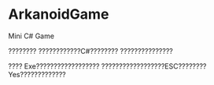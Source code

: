 # ArkanoidGame
Mini C# Game

????????
 ????????????C#????????
 ???????????????

????
 Exe??????????????????
 ??????????????????ESC????????Yes?????????????

